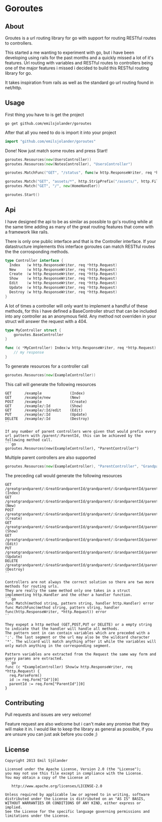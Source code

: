 Goroutes
=========

About
-----

Groutes is a url routing library for go with support for routing RESTful routes to controllers.

This started a me wanting to experiment with go, but i have been developing using rails for the past months and a quickly missed a lot of it's features. Url routing with variables and RESTful routes to controllers being one of the major features i missed i decided to build this RESTful routing library for go.

It takes inspiration from rails as well as the standard go url routing found in net/http.


Usage
-----

First thing you have to is get the project
```shell
go get github.com/emilsjolander/goroutes
```

After that all you need to do is import it into your project
```go
import "github.com/emilsjolander/goroutes"
```

Done! Now just match some routes and press Start!
```go
goroutes.Resources(new(UsersController))
goroutes.Resources(new(NotesController), "UsersController")

goroutes.MatchFunc("GET", "/status", func(w http.ResponseWriter, req *http.Request){fmt.Fprintf(w, "Status ok!")})

goroutes.Match("GET", "assets/*", http.StripPrefix("/assets/", http.FileServer(http.Dir("assets"))))
goroutes.Match("GET", "/", new(HomeHandler))

goroutes.Start()
```

Api
---

I have designed the api to be as similar as possible to go's routing while at the same time adding as many of the great routing features that come with a framework like rails.

There is only one public interface and that is the Controller interface. If your datastructure implements this interface goroutes can match RESTful routes the the corrosponding methods.
```go
type Controller interface {
  Index   (w http.ResponseWriter, req *http.Request)
  New     (w http.ResponseWriter, req *http.Request)
  Create  (w http.ResponseWriter, req *http.Request)
  Show    (w http.ResponseWriter, req *http.Request)
  Edit    (w http.ResponseWriter, req *http.Request)
  Update  (w http.ResponseWriter, req *http.Request)
  Destroy (w http.ResponseWriter, req *http.Request)
}
```

A lot of times a controller will only want to implement a handful of these methods, for this i have defined a BaseController struct that can be included into any controller as an anonymous field. Any method not overriden in your struct will answer the request with a 404.
```go
type MyController struct {
    goroutes.BaseController
}

func (c *MyController) Index(w http.ResponseWriter, req *http.Request) {
    // my response
}
```

To generate resources for a controller call
```go
goroutes.Resources(new(ExampleController))
```
This call will generate the following resources
```
GET      /example             (Index)    
GET      /example/new         (New)
POST     /example             (Create)
GET      /example/:Id         (Show)
GET      /example/:Id/edit    (Edit)
PUT      /example/:Id         (Update)
DELETE   /example/:Id         (Destroy)
``

If any number of parent controllers were given that would prefix every url pattern with /parent/:ParentId, this can be achieved by the following method call.
```go
goroutes.Resources(new(ExampleController), "ParentController")
```

Multiple parent controllers are also supported
```go
goroutes.Resources(new(ExampleController), "ParentController", "GrandparentController", "GreatGrandparentController")
```

The preceding call would generate the following resources
```
GET      /greatgrandparent/:GreatGrandparentId/grandparent/:GrandparentId/parent/:ParentId/example             (Index)    
GET      /greatgrandparent/:GreatGrandparentId/grandparent/:GrandparentId/parent/:ParentId/example/new         (New)
POST     /greatgrandparent/:GreatGrandparentId/grandparent/:GrandparentId/parent/:ParentId/example             (Create)
GET      /greatgrandparent/:GreatGrandparentId/grandparent/:GrandparentId/parent/:ParentId/example/:Id         (Show)
GET      /greatgrandparent/:GreatGrandparentId/grandparent/:GrandparentId/parent/:ParentId/example/:Id/edit    (Edit)
PUT      /greatgrandparent/:GreatGrandparentId/grandparent/:GrandparentId/parent/:ParentId/example/:Id         (Update)
DELETE   /greatgrandparent/:GreatGrandparentId/grandparent/:GrandparentId/parent/:ParentId/example/:Id         (Destroy)
``

Controllers are not always the correct solution so there are two more methods for routing urls.
They are really the same method only one takes in a struct implementing http.Handler and the other a handler function.
```go
func Match(method string, pattern string, handler http.Handler) error
func MatchFunc(method string, pattern string, handler func(http.ResponseWriter, *http.Request)) error 
``

They expept a http method (GET,POST,PUT or DELETE) or a empty string to indicate that the handler will handle all methods.
The pattern sent in can contain variables which are preceded with a ':'. The last segment or the url may also be the wildcard character '*'. The wilcard will match anything after it while the variables will only match anything in the corresponding segment.

Pattern variables are extracted from the Request the same way form and query params are extracted.
```go
func (c *ExampleController) Show(w http.ResponseWriter, req *http.Request) {
  req.ParseForm()
  id := req.Form["Id"][0]
  parentId := req.Form["ParentId"][0]
}
```


Contributing
------------

Pull requests and issues are very welcome!

Feature request are also welcome but i can't make any promise that they will make it in.
I would like to keep the library as general as possible, if you are unsure you can just ask before you code ;)


License
-------

    Copyright 2013 Emil Sjölander

    Licensed under the Apache License, Version 2.0 (the "License");
    you may not use this file except in compliance with the License.
    You may obtain a copy of the License at

       http://www.apache.org/licenses/LICENSE-2.0

    Unless required by applicable law or agreed to in writing, software
    distributed under the License is distributed on an "AS IS" BASIS,
    WITHOUT WARRANTIES OR CONDITIONS OF ANY KIND, either express or implied.
    See the License for the specific language governing permissions and
    limitations under the License.
